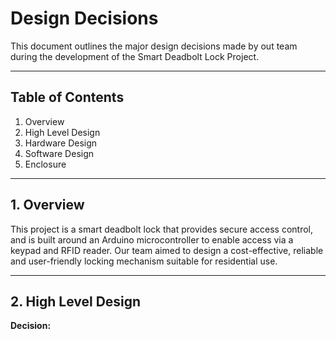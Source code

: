 # Design Decisions

This document outlines the major design decisions made by out team during the development of the Smart Deadbolt Lock Project.

---

## Table of Contents
1. Overview
2. High Level Design
3. Hardware Design
4. Software Design
5. Enclosure

---

## 1. Overview
This project is a smart deadbolt lock that provides secure access control, and is built around an Arduino microcontroller to enable access via a keypad and RFID reader. Our team aimed to design a cost-effective, reliable and user-friendly locking mechanism suitable for residential use.

---

## 2. High Level Design

**Decision:** 
